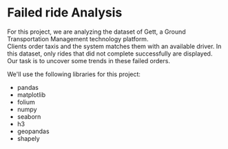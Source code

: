 # Failed ride Analysis

For this project, we are analyzing the dataset of Gett, a Ground Transportation Management technology platform.  
Clients order taxis and the system matches them with an available driver. 
In this dataset, only rides that did not complete successfully are displayed. Our task is to uncover some trends in these failed orders.

We'll use the following libraries for this project:  
 - pandas  
 - matplotlib  
 - folium  
 - numpy  
 - seaborn  
 - h3  
 - geopandas  
 - shapely  
